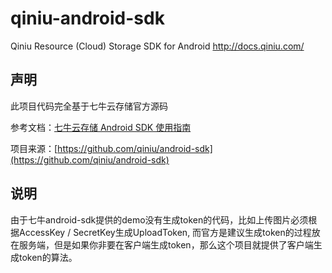 qiniu-android-sdk
=================

Qiniu Resource (Cloud) Storage SDK for Android  http://docs.qiniu.com/

## 声明

此项目代码完全基于七牛云存储官方源码

参考文档：[七牛云存储 Android SDK 使用指南](https://github.com/qiniu/android-sdk/tree/develop/docs)

项目来源：[https://github.com/qiniu/android-sdk](https://github.com/qiniu/android-sdk)

## 说明

由于七牛android-sdk提供的demo没有生成token的代码，比如上传图片必须根据AccessKey / SecretKey生成UploadToken, 而官方是建议生成token的过程放在服务端，但是如果你非要在客户端生成token，那么这个项目就提供了客户端生成token的算法。
